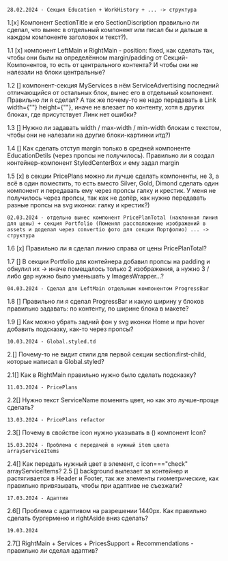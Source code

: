     28.02.2024 - Секция Education + WorkHistory + ... -> структура
1.[x] Компонент SectionTitle и его SectionDiscription правильно ли сделал, что вынес в отдельный компонент или писал бы и дальше в каждом компоненте заголовок и текст?).

1.1 [x] компонент LeftMain и RightMain - position: fixed, как сделать так, чтобы они были на определённом margin/padding от Секций-Компонентов, то есть от центрального контента? И чтобы они не налезали на блоки центральные?

1.2 [] компонент-секция MyServices в нём ServiceAdvertising последний отличающийся от остальных блок, вынес его в отдельный компонент. Правильно ли я сделал? А так же почему-то не надо передавать в Link width={""} height={""}, иначе не влезает по контенту, хотя в других блоках, где присутствует Линк нет ошибки?

1.3 [] Нужно ли задавать width / max-width / min-width блокам с текстом, чтобы они не налезали на другие блоки-картинки итд?)

1.4 [] Как сделать отступ margin только в средней компоненте EducationDetils (через пропсы не получилось). Правильно ли я создал контейнер-компонент StyledCenterBox и ему задал margin

1.5 [x] в секции PricePlans можно ли лучше сделать компоненты, не 3, а всё в один поместить, то есть вместо Silver, Gold, Dimond сделать один компонент и передавать ему через пропсы галку и крестик. У меня не получилось через пропсы, так как не допёр, как нужно передавать разные пропсы на svg иконки: галку и крестик?)


    02.03.2024 - отдельно вынес компонент PricePlanTotal (наклонная линия для цены) + секция Portfolio (Поменял рассположение изображений в assets и доделал через convertio фото для секции Портфолио) ... -> структура
1.6 [x] Правильно ли я сделал линию справа от цены PricePlanTotal?

1.7 [] В секции Portfolio для контейнера добавил пропсы на padding и обнулил их -> иначе помещалось только 2 изображения, а нужно 3 / либо gap нужно было уменьшать у ImagesWrapper...?


    04.03.2024 - Сделал для LeftMain отдельным компонентом ProgressBar
1.8 [] Правильно ли я сделал ProgressBar и какую ширину у блоков правильно задавать: по контенту, по ширине блока в макете?

1.9 [] Как можно убрать задний фон у svg иконки Home и при hover добавить подсказку, как-то через пропсы?
 
    10.03.2024 - Global.styled.td
2.[] Почему-то не видит стили для первой секции section:first-child, которые написал в Global.styled?

2.1[] Как в RightMain правильно нужно было сделать подсказку?

    11.03.2024 - PricePlans
2.2[] Нужно текст ServiceName поменять цвет, но как это лучше-проще сделать?

    13.03.2024 - PricePlans refactor
2.3[] Почему в свойстве icon нужно указывать в () компонент Icon?

    15.03.2024 - Проблема с передачей в нужный item цвета arrayServiceItems
2.4[] Как передать нужный цвет в элемент, с icon==="check" arrayServiceItems?
2.5 [] background вылезает за контейнер и растягивается в Header и Footer, так же элементы гиометрические, как правильно привязывать, чтобы при адаптиве не съезжали?

    17.03.2024 - Адаптив
2.6[] Проблема с адаптивом на разрешении 1440px. Как правильно сделать бургерменю и rightAside вниз сделать?

    19.03.2024
2.7[] RightMain + Services + PricesSupport + Recommendations - правильно ли сделал адаптив?